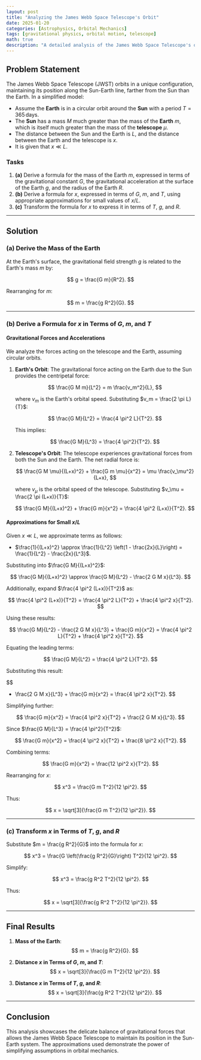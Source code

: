 ```yaml
---
layout: post
title: "Analyzing the James Webb Space Telescope's Orbit"
date: 2025-01-20
categories: [Astrophysics, Orbital Mechanics]
tags: [gravitational physics, orbital motion, telescope]
math: true
description: "A detailed analysis of the James Webb Space Telescope's orbit using gravitational physics and approximations."
---
```


## Problem Statement

The James Webb Space Telescope (JWST) orbits in a unique configuration, maintaining its position along the Sun-Earth line, farther from the Sun than the Earth. In a simplified model:

- Assume the **Earth** is in a circular orbit around the **Sun** with a period $T = 365 \, \text{days}$.
- The **Sun** has a mass $M$ much greater than the mass of the **Earth** $m$, which is itself much greater than the mass of the **telescope** $\mu$.
- The distance between the Sun and the Earth is $L$, and the distance between the Earth and the telescope is $x$.
- It is given that $x \ll L$.

### Tasks

1. **(a)** Derive a formula for the mass of the Earth $m$, expressed in terms of the gravitational constant $G$, the gravitational acceleration at the surface of the Earth $g$, and the radius of the Earth $R$.
2. **(b)** Derive a formula for $x$, expressed in terms of $G$, $m$, and $T$, using appropriate approximations for small values of $x/L$.
3. **(c)** Transform the formula for $x$ to express it in terms of $T$, $g$, and $R$.

---

## Solution

### (a) Derive the Mass of the Earth

At the Earth's surface, the gravitational field strength $g$ is related to the Earth's mass $m$ by:

$$
g = \frac{G m}{R^2}.
$$

Rearranging for $m$:

$$
m = \frac{g R^2}{G}.
$$

---

### (b) Derive a Formula for $x$ in Terms of $G$, $m$, and $T$

#### Gravitational Forces and Accelerations

We analyze the forces acting on the telescope and the Earth, assuming circular orbits.

1. **Earth's Orbit**:
   The gravitational force acting on the Earth due to the Sun provides the centripetal force:

   $$
   \frac{G M m}{L^2} = m \frac{v_m^2}{L},
   $$

   where $v_m$ is the Earth's orbital speed. Substituting $v_m = \frac{2 \pi L}{T}$:

   $$
   \frac{G M}{L^2} = \frac{4 \pi^2 L}{T^2}.
   $$

   This implies:

   $$
   \frac{G M}{L^3} = \frac{4 \pi^2}{T^2}.
   $$

2. **Telescope's Orbit**:
   The telescope experiences gravitational forces from both the Sun and the Earth. The net radial force is:

   $$
   \frac{G M \mu}{(L+x)^2} + \frac{G m \mu}{x^2} = \mu \frac{v_\mu^2}{L+x},
   $$

   where $v_\mu$ is the orbital speed of the telescope. Substituting $v_\mu = \frac{2 \pi (L+x)}{T}$:

   $$
   \frac{G M}{(L+x)^2} + \frac{G m}{x^2} = \frac{4 \pi^2 (L+x)}{T^2}.
   $$

#### Approximations for Small $x/L$

Given $x \ll L$, we approximate terms as follows:
- $\frac{1}{(L+x)^2} \approx \frac{1}{L^2} \left(1 - \frac{2x}{L}\right) = \frac{1}{L^2} - \frac{2x}{L^3}$.

Substituting into $\frac{G M}{(L+x)^2}$:

$$
\frac{G M}{(L+x)^2} \approx \frac{G M}{L^2} - \frac{2 G M x}{L^3}.
$$

Additionally, expand $\frac{4 \pi^2 (L+x)}{T^2}$ as:

$$
\frac{4 \pi^2 (L+x)}{T^2} = \frac{4 \pi^2 L}{T^2} + \frac{4 \pi^2 x}{T^2}.
$$

Using these results:

$$
\frac{G M}{L^2} - \frac{2 G M x}{L^3} + \frac{G m}{x^2} = \frac{4 \pi^2 L}{T^2} + \frac{4 \pi^2 x}{T^2}.
$$

Equating the leading terms:

$$
\frac{G M}{L^2} = \frac{4 \pi^2 L}{T^2}.
$$

Substituting this result:

$$
- \frac{2 G M x}{L^3} + \frac{G m}{x^2} = \frac{4 \pi^2 x}{T^2}.
$$

Simplifying further:

$$
\frac{G m}{x^2} = \frac{4 \pi^2 x}{T^2} + \frac{2 G M x}{L^3}.
$$

Since $\frac{G M}{L^3} = \frac{4 \pi^2}{T^2}$:

$$
\frac{G m}{x^2} = \frac{4 \pi^2 x}{T^2} + \frac{8 \pi^2 x}{T^2}.
$$

Combining terms:

$$
\frac{G m}{x^2} = \frac{12 \pi^2 x}{T^2}.
$$

Rearranging for $x$:

$$
x^3 = \frac{G m T^2}{12 \pi^2}.
$$

Thus:

$$
x = \sqrt[3]{\frac{G m T^2}{12 \pi^2}}.
$$

---

### (c) Transform $x$ in Terms of $T$, $g$, and $R$

Substitute $m = \frac{g R^2}{G}$ into the formula for $x$:

$$
x^3 = \frac{G \left(\frac{g R^2}{G}\right) T^2}{12 \pi^2}.
$$

Simplify:

$$
x^3 = \frac{g R^2 T^2}{12 \pi^2}.
$$

Thus:

$$
x = \sqrt[3]{\frac{g R^2 T^2}{12 \pi^2}}.
$$

---

## Final Results

1. **Mass of the Earth**:
   $$
   m = \frac{g R^2}{G}.
   $$

2. **Distance $x$ in Terms of $G$, $m$, and $T$**:
   $$
   x = \sqrt[3]{\frac{G m T^2}{12 \pi^2}}.
   $$

3. **Distance $x$ in Terms of $T$, $g$, and $R$**:
   $$
   x = \sqrt[3]{\frac{g R^2 T^2}{12 \pi^2}}.
   $$

---

## Conclusion

This analysis showcases the delicate balance of gravitational forces that allows the James Webb Space Telescope to maintain its position in the Sun-Earth system. The approximations used demonstrate the power of simplifying assumptions in orbital mechanics.
